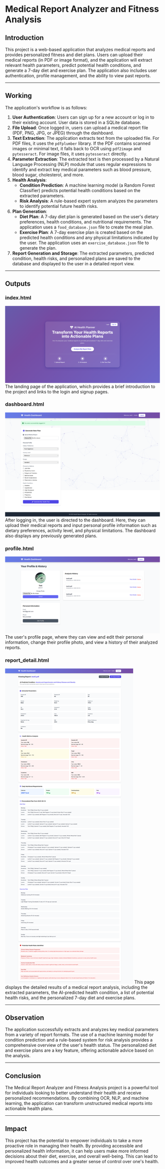 # Medical Report Analyzer and Fitness Analysis

## Introduction

This project is a web-based application that analyzes medical reports and provides personalized fitness and diet plans. Users can upload their medical reports (in PDF or image format), and the application will extract relevant health parameters, predict potential health conditions, and generate a 7-day diet and exercise plan. The application also includes user authentication, profile management, and the ability to view past reports.

---

## Working

The application's workflow is as follows:

1.  **User Authentication**: Users can sign up for a new account or log in to their existing account. User data is stored in a SQLite database.
2.  **File Upload**: Once logged in, users can upload a medical report file (PDF, PNG, JPG, or JPEG) through the dashboard.
3.  **Text Extraction**: The application extracts text from the uploaded file. For PDF files, it uses the `pdfplumber` library. If the PDF contains scanned images or minimal text, it falls back to OCR using `pdf2image` and `pytesseract`. For image files, it uses `pytesseract` directly.
4.  **Parameter Extraction**: The extracted text is then processed by a Natural Language Processing (NLP) module that uses regular expressions to identify and extract key medical parameters such as blood pressure, blood sugar, cholesterol, and more.
5.  **Health Analysis**:
    * **Condition Prediction**: A machine learning model (a Random Forest Classifier) predicts potential health conditions based on the extracted parameters.
    * **Risk Analysis**: A rule-based expert system analyzes the parameters to identify potential future health risks.
6.  **Plan Generation**:
    * **Diet Plan**: A 7-day diet plan is generated based on the user's dietary preferences, health conditions, and nutritional requirements. The application uses a `food_database.json` file to create the meal plan.
    * **Exercise Plan**: A 7-day exercise plan is created based on the predicted health conditions and any physical limitations indicated by the user. The application uses an `exercise_database.json` file to generate the plan.
7.  **Report Generation and Storage**: The extracted parameters, predicted condition, health risks, and personalized plans are saved to the database and displayed to the user in a detailed report view.

---

## Outputs

### index.html
![Alt text for the image](index.png)
The landing page of the application, which provides a brief introduction to the project and links to the login and signup pages.

### dashboard.html
![Alt text for the image](dashboard.png)
After logging in, the user is directed to the dashboard. Here, they can upload their medical reports and input personal profile information such as dietary preferences, activity level, and physical limitations. The dashboard also displays any previously generated plans.

### profile.html
![Alt text for the image](profile.png)
The user's profile page, where they can view and edit their personal information, change their profile photo, and view a history of their analyzed reports.

### report_detail.html
![Alt text for the image](report.png)
This page displays the detailed results of a medical report analysis, including the extracted parameters, the AI-predicted health condition, a list of potential health risks, and the personalized 7-day diet and exercise plans.

---

## Observation

The application successfully extracts and analyzes key medical parameters from a variety of report formats. The use of a machine learning model for condition prediction and a rule-based system for risk analysis provides a comprehensive overview of the user's health status. The personalized diet and exercise plans are a key feature, offering actionable advice based on the analysis.

---

## Conclusion

The Medical Report Analyzer and Fitness Analysis project is a powerful tool for individuals looking to better understand their health and receive personalized recommendations. By combining OCR, NLP, and machine learning, the application can transform unstructured medical reports into actionable health plans.

---

## Impact

This project has the potential to empower individuals to take a more proactive role in managing their health. By providing accessible and personalized health information, it can help users make more informed decisions about their diet, exercise, and overall well-being. This can lead to improved health outcomes and a greater sense of control over one's health.
